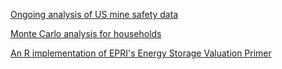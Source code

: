<!--from /includes/ folder-->

[Ongoing analysis of US mine safety data](https://github.com/mwfrost/MSHA) 

[Monte Carlo analysis for households](https://github.com/mwfrost/insurance_estimator) 

[An R implementation of EPRI's Energy Storage Valuation Primer ](https://github.com/mwfrost/Energy_Storage_Valuation)
